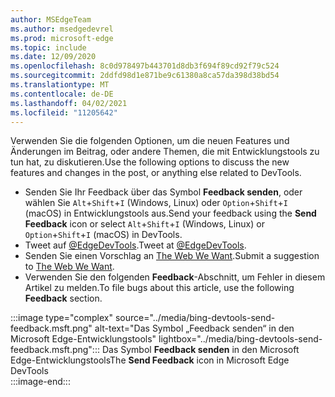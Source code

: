 ```yaml
---
author: MSEdgeTeam
ms.author: msedgedevrel
ms.prod: microsoft-edge
ms.topic: include
ms.date: 12/09/2020
ms.openlocfilehash: 8c0d978497b443701d8db3f694f89cd92f79c524
ms.sourcegitcommit: 2ddfd98d1e871be9c61380a8ca57da398d38bd54
ms.translationtype: MT
ms.contentlocale: de-DE
ms.lasthandoff: 04/02/2021
ms.locfileid: "11205642"
---
```

<span data-ttu-id="946d8-101">Verwenden Sie die folgenden Optionen, um die neuen Features und Änderungen im Beitrag, oder andere Themen, die mit Entwicklungstools zu tun hat, zu diskutieren.</span><span class="sxs-lookup"><span data-stu-id="946d8-101">Use the following options to discuss the new features and changes in the post, or anything else related to DevTools.</span></span>  

*   <span data-ttu-id="946d8-102">Senden Sie Ihr Feedback über das Symbol **Feedback senden**, oder wählen Sie `Alt`+`Shift`+`I` \(Windows, Linux\) oder `Option`+`Shift`+`I` \(macOS\) in Entwicklungstools aus.</span><span class="sxs-lookup"><span data-stu-id="946d8-102">Send your feedback using the **Send Feedback** icon or select `Alt`+`Shift`+`I` \(Windows, Linux\) or `Option`+`Shift`+`I` \(macOS\) in DevTools.</span></span>  
*   <span data-ttu-id="946d8-103">Tweet auf [@EdgeDevTools][PostTweetEdgeDevTools].</span><span class="sxs-lookup"><span data-stu-id="946d8-103">Tweet at [@EdgeDevTools][PostTweetEdgeDevTools].</span></span>  
*   <span data-ttu-id="946d8-104">Senden Sie einen Vorschlag an [The Web We Want][TheWebWeWant].</span><span class="sxs-lookup"><span data-stu-id="946d8-104">Submit a suggestion to [The Web We Want][TheWebWeWant].</span></span>  
*   <span data-ttu-id="946d8-105">Verwenden Sie den folgenden **Feedback**-Abschnitt, um Fehler in diesem Artikel zu melden.</span><span class="sxs-lookup"><span data-stu-id="946d8-105">To file bugs about this article, use the following **Feedback** section.</span></span>  

:::image type="complex" source="../media/bing-devtools-send-feedback.msft.png" alt-text="Das Symbol „Feedback senden“ in den Microsoft Edge-Entwicklungstools" lightbox="../media/bing-devtools-send-feedback.msft.png":::
   <span data-ttu-id="946d8-107">Das Symbol **Feedback senden** in den Microsoft Edge-Entwicklungstools</span><span class="sxs-lookup"><span data-stu-id="946d8-107">The **Send Feedback** icon in Microsoft Edge DevTools</span></span>  
:::image-end:::  

<!-- links -->  

[PostTweetEdgeDevTools]: https://twitter.com/intent/tweet?text=@EdgeDevTools "@EdgeDevTools | Tweet posten"  

[EdgeDevToolsTwitterAccount]: https://twitter.com/EdgeDevTools "@EdgeDevTools, Twitter-Konto"  

[GitHubMicrosoftDocsEdgeDeveloperNewIssue]: https://github.com/MicrosoftDocs/edge-developer/issues/new?title=[DevTools%20Docs%20Feedback] "Neues Problem – MicrosoftDocs/Edge-Entwickler – GitHub"  

[TheWebWeWant]: https://webwewant.fyi "The Web We Want"  
